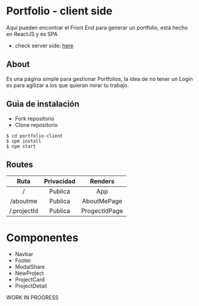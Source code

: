 # Portfolio - client side

Aquí pueden encontrar el Front End para generar un portfolio, está hecho en ReactJS y es SPA 
- check server side: [here](https://github.com/eoGimenez/portfolio-server)

## About

Es una página simple para gestionar Portfolios, la idea de no tener un Login es para agilizar a los que quieran mirar tu trabajo.

## Guia de instalación

- Fork repositorio
- Clone repositorio

```shell
$ cd portfolio-client
$ npm install
$ npm start
```


## Routes

| Ruta                 | Privacidad      | Renders                  |
| :------------------: | :-------------: | :----------------------: |
| / | Publica | App |
| /aboutme | Publica | AboutMePage |
| /:projectId | Publica | ProgectIdPage |

# Componentes

- Navbar
- Footer
- ModalShare
- NewProject
- ProjectCard 
- ProjectDetail

WORK IN PROGRESS
